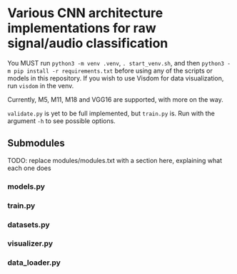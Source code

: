 # Various CNN architecture implementations for raw signal/audio classification
You MUST run `python3 -m venv .venv`, `. start_venv.sh`, and then `python3 -m pip install -r requirements.txt` before using any of the scripts or models in this repository. If you wish to use Visdom for data visualization, run `visdom` in the venv.

Currently, M5, M11, M18 and VGG16 are supported, with more on the way.

`validate.py` is yet to be full implemented, but `train.py` is. Run with the argument `-h` to see possible options.


## Submodules
TODO: replace modules/modules.txt with a section here, explaining what each one does
### models.py
### train.py
### datasets.py
### visualizer.py
### data_loader.py
